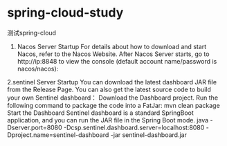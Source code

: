 # spring-cloud-study
测试spring-cloud

1. Nacos Server Startup
For details about how to download and start Nacos, refer to the Nacos Website.
After Nacos Server starts, go to http://ip:8848 to view the console (default account name/password is nacos/nacos):

2.sentinel Server Startup
You can download the latest dashboard JAR file from the Release Page.
You can also get the latest source code to build your own Sentinel dashboard：
Download the Dashboard project.
Run the following command to package the code into a FatJar: mvn clean package
Start the Dashboard
Sentinel dashboard is a standard SpringBoot application, and you can run the JAR file in the Spring Boot mode.
java -Dserver.port=8080 -Dcsp.sentinel.dashboard.server=localhost:8080 -Dproject.name=sentinel-dashboard -jar sentinel-dashboard.jar

